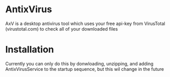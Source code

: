 # AntixVirus
 AxV is a desktop antivirus tool which uses your free api-key from VirusTotal (virustotal.com) to check all of your downloaded files

# Installation
Currently you can only do this by donwloading, unzipping, and adding AntixVirusService to the startup sequence, but this wil change in the future